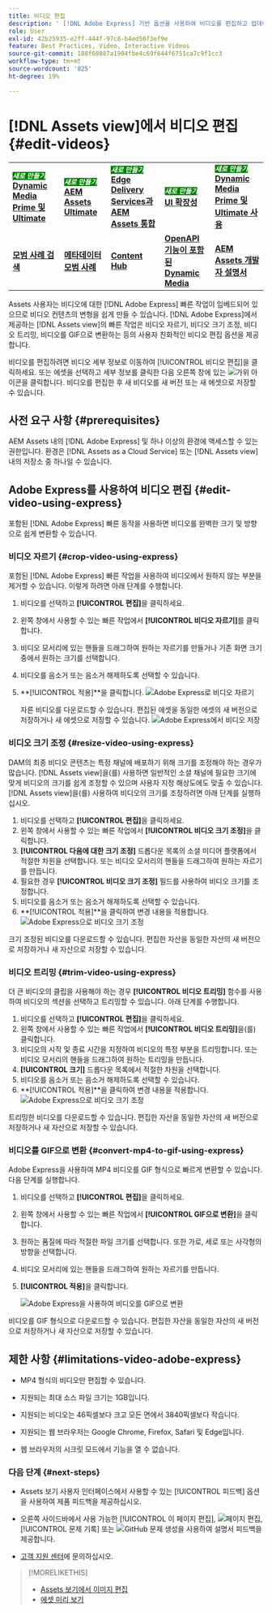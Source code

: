 ```yaml
---
title: 비디오 편집
description: ' [!DNL Adobe Express] 기반 옵션을 사용하여 비디오를 편집하고 업데이트된 비디오를 버전으로 저장합니다.'
role: User
exl-id: 42b25935-e2ff-444f-97c8-b4ed56f3ef9e
feature: Best Practices, Video, Interactive Videos
source-git-commit: 188f60887a1904fbe4c69f644f6751ca7c9f1cc3
workflow-type: tm+mt
source-wordcount: '825'
ht-degree: 19%

---
```


# [!DNL Assets view]에서 비디오 편집 {#edit-videos}

<table>
    <tr>
        <td>
            <sup style= "background-color:#008000; color:#FFFFFF; font-weight:bold"><i>새로 만들기</i></sup> <a href="/help/assets/dynamic-media/dm-prime-ultimate.md"><b>Dynamic Media Prime 및 Ultimate</b></a>
        </td>
        <td>
            <sup style= "background-color:#008000; color:#FFFFFF; font-weight:bold"><i>새로 만들기</i></sup> <a href="/help/assets/assets-ultimate-overview.md"><b>AEM Assets Ultimate</b></a>
        </td>
        <td>
            <sup style= "background-color:#008000; color:#FFFFFF; font-weight:bold"><i>새로 만들기</i></sup> <a href="/help/assets/integrate-aem-assets-edge-delivery-services.md"><b>Edge Delivery Services과 AEM Assets 통합</b></a>
        </td>
        <td>
            <sup style= "background-color:#008000; color:#FFFFFF; font-weight:bold"><i>새로 만들기</i></sup> <a href="/help/assets/aem-assets-view-ui-extensibility.md"><b>UI 확장성</b></a>
        </td>
          <td>
            <sup style= "background-color:#008000; color:#FFFFFF; font-weight:bold"><i>새로 만들기</i></sup> <a href="/help/assets/dynamic-media/enable-dynamic-media-prime-and-ultimate.md"><b>Dynamic Media Prime 및 Ultimate 사용</b></a>
        </td>
    </tr>
    <tr>
        <td>
            <a href="/help/assets/search-best-practices.md"><b>모범 사례 검색</b></a>
        </td>
        <td>
            <a href="/help/assets/metadata-best-practices.md"><b>메타데이터 모범 사례</b></a>
        </td>
        <td>
            <a href="/help/assets/product-overview.md"><b>Content Hub</b></a>
        </td>
        <td>
            <a href="/help/assets/dynamic-media-open-apis-overview.md"><b>OpenAPI 기능이 포함된 Dynamic Media</b></a>
        </td>
        <td>
            <a href="https://developer.adobe.com/experience-cloud/experience-manager-apis/"><b>AEM Assets 개발자 설명서</b></a>
        </td>
    </tr>
</table>

Assets 사용자는 비디오에 대한 [!DNL Adobe Express] 빠른 작업이 임베드되어 있으므로 비디오 컨텐츠의 변형을 쉽게 만들 수 있습니다. [!DNL Adobe Express]에서 제공하는 [!DNL Assets view]의 빠른 작업은 비디오 자르기, 비디오 크기 조정, 비디오 트리밍, 비디오를 GIF으로 변환하는 등의 사용자 친화적인 비디오 편집 옵션을 제공합니다.

비디오를 편집하려면 비디오 세부 정보로 이동하여 [!UICONTROL 비디오 편집]을 클릭하세요. 또는 에셋을 선택하고 세부 정보를 클릭한 다음 오른쪽 창에 있는 ![가위](assets/do-not-localize/cut.svg) 아이콘을 클릭합니다. 비디오를 편집한 후 새 비디오를 새 버전 또는 새 에셋으로 저장할 수 있습니다.

## 사전 요구 사항 {#prerequisites}

AEM Assets 내의 [!DNL Adobe Express] 및 하나 이상의 환경에 액세스할 수 있는 권한입니다. 환경은 [!DNL Assets as a Cloud Service] 또는 [!DNL Assets view] 내의 저장소 중 하나일 수 있습니다.

## Adobe Express를 사용하여 비디오 편집 {#edit-video-using-express}

포함된 [!DNL Adobe Express] 빠른 동작을 사용하면 비디오를 완벽한 크기 및 방향으로 쉽게 변환할 수 있습니다.

### 비디오 자르기 {#crop-video-using-express}

포함된 [!DNL Adobe Express] 빠른 작업을 사용하여 비디오에서 원하지 않는 부분을 제거할 수 있습니다. 이렇게 하려면 아래 단계를 수행합니다.

1. 비디오를 선택하고 **[!UICONTROL 편집]**&#x200B;을 클릭하세요.
2. 왼쪽 창에서 사용할 수 있는 빠른 작업에서 **[!UICONTROL 비디오 자르기]**&#x200B;를 클릭합니다.
3. 비디오 모서리에 있는 핸들을 드래그하여 원하는 자르기를 만들거나 기존 화면 크기 중에서 원하는 크기를 선택합니다.
4. 비디오를 음소거 또는 음소거 해제하도록 선택할 수 있습니다.
5. **[!UICONTROL 적용]**을 클릭합니다.
   ![Adobe Express로 비디오 자르기](assets/adobe-express-crop-video.png)

   자른 비디오를 다운로드할 수 있습니다. 편집된 에셋을 동일한 에셋의 새 버전으로 저장하거나 새 에셋으로 저장할 수 있습니다. ![Adobe Express에서 비디오 저장](assets/adobe-express-save-video.png)

### 비디오 크기 조정 {#resize-video-using-express}

DAM의 최종 비디오 콘텐츠는 특정 채널에 배포하기 위해 크기를 조정해야 하는 경우가 많습니다. [!DNL Assets view]을(를) 사용하면 일반적인 소셜 채널에 필요한 크기에 맞게 비디오의 크기를 쉽게 조정할 수 있으며 사용자 지정 해상도에도 맞출 수 있습니다. [!DNL Assets view]을(를) 사용하여 비디오의 크기를 조정하려면 아래 단계를 실행하십시오.

1. 비디오를 선택하고 **[!UICONTROL 편집]**&#x200B;을 클릭하세요.
2. 왼쪽 창에서 사용할 수 있는 빠른 작업에서 **[!UICONTROL 비디오 크기 조정]**&#x200B;을 클릭합니다.
3. **[!UICONTROL 다음에 대한 크기 조정]** 드롭다운 목록의 소셜 미디어 플랫폼에서 적절한 차원을 선택합니다. 또는 비디오 모서리의 핸들을 드래그하여 원하는 자르기를 만듭니다.
4. 필요한 경우 **[!UICONTROL 비디오 크기 조정]** 필드를 사용하여 비디오 크기를 조정합니다.
5. 비디오를 음소거 또는 음소거 해제하도록 선택할 수 있습니다.
6. **[!UICONTROL 적용]**을 클릭하여 변경 내용을 적용합니다.
   ![Adobe Express으로 비디오 크기 조정](assets/adobe-express-resize-video.png)

크기 조정된 비디오를 다운로드할 수 있습니다. 편집한 자산을 동일한 자산의 새 버전으로 저장하거나 새 자산으로 저장할 수 있습니다.

### 비디오 트리밍 {#trim-video-using-express}

더 큰 비디오의 클립을 사용해야 하는 경우 **[!UICONTROL 비디오 트리밍]** 함수를 사용하여 비디오의 섹션을 선택하고 트리밍할 수 있습니다. 아래 단계를 수행합니다.

1. 비디오를 선택하고 **[!UICONTROL 편집]**&#x200B;을 클릭하세요.
2. 왼쪽 창에서 사용할 수 있는 빠른 작업에서 **[!UICONTROL 비디오 트리밍]**&#x200B;을(를) 클릭합니다.
3. 비디오의 시작 및 종료 시간을 지정하여 비디오의 특정 부분을 트리밍합니다. 또는 비디오 모서리의 핸들을 드래그하여 원하는 트리밍을 만듭니다.
4. **[!UICONTROL 크기]** 드롭다운 목록에서 적절한 차원을 선택합니다.
5. 비디오를 음소거 또는 음소거 해제하도록 선택할 수 있습니다.
6. **[!UICONTROL 적용]**을 클릭하여 변경 내용을 적용합니다.
   ![Adobe Express으로 비디오 크기 조정](assets/adobe-express-trim-video.png)

트리밍한 비디오를 다운로드할 수 있습니다. 편집한 자산을 동일한 자산의 새 버전으로 저장하거나 새 자산으로 저장할 수 있습니다.

### 비디오를 GIF으로 변환 {#convert-mp4-to-gif-using-express}

Adobe Express을 사용하여 MP4 비디오를 GIF 형식으로 빠르게 변환할 수 있습니다. 다음 단계를 실행합니다.

1. 비디오를 선택하고 **[!UICONTROL 편집]**&#x200B;을 클릭하세요.
2. 왼쪽 창에서 사용할 수 있는 빠른 작업에서 **[!UICONTROL GIF으로 변환]**&#x200B;을 클릭합니다.
3. 원하는 품질에 따라 적절한 파일 크기를 선택합니다. 또한 가로, 세로 또는 사각형의 방향을 선택합니다.
4. 비디오 모서리에 있는 핸들을 드래그하여 원하는 자르기를 만듭니다.
5. **[!UICONTROL 적용]**&#x200B;을 클릭합니다.

   ![Adobe Express을 사용하여 비디오를 GIF으로 변환](assets/adobe-express-convert-video-to-gif.png)

비디오를 GIF 형식으로 다운로드할 수 있습니다. 편집한 자산을 동일한 자산의 새 버전으로 저장하거나 새 자산으로 저장할 수 있습니다.

## 제한 사항 {#limitations-video-adobe-express}

* MP4 형식의 비디오만 편집할 수 있습니다.

* 지원되는 최대 소스 파일 크기는 1GB입니다.

* 지원되는 비디오는 46픽셀보다 크고 모든 면에서 3840픽셀보다 작습니다.

* 지원되는 웹 브라우저는 Google Chrome, Firefox, Safari 및 Edge입니다.

* 웹 브라우저의 시크릿 모드에서 기능을 열 수 없습니다.

### 다음 단계 {#next-steps}

* Assets 보기 사용자 인터페이스에서 사용할 수 있는 [!UICONTROL 피드백] 옵션을 사용하여 제품 피드백을 제공하십시오.

* 오른쪽 사이드바에서 사용 가능한 [!UICONTROL 이 페이지 편집], ![페이지 편집](assets/do-not-localize/edit-page.png), [!UICONTROL 문제 기록] 또는 ![GitHub 문제 생성](assets/do-not-localize/github-issue.png)을 사용하여 설명서 피드백을 제공합니다.

* [고객 지원 센터](https://experienceleague.adobe.com/?support-solution=General#support)에 문의하십시오.

>[!MORELIKETHIS]
>
>* [Assets 보기에서 이미지 편집](edit-images-assets-view.md)
>* [에셋 미리 보기](navigate-assets-view.md)
